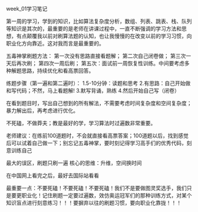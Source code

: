 ﻿week_01学习笔记

第一周的学习，学到的知识，比如算法复杂度分析，数组、列表、跳表、栈、队列等知识是其次的，最重要的是老师在讲课过程中，一直不断强调的学习方法和思想，有点颠覆我以前对刷算法题的认知，也让我慢慢的在改变以前的学习习惯，向职业化方向靠近。这对我而言是最重要的。

五毒神掌刷题方法： 第一次没有思路直接看题解； 第二次自己闭卷做； 第三次一天后再次刷； 第四次一周后刷； 第五次：面试前一周恢复性训练。中间要考虑多种解题思路，持续优化和看高票回答。


练题步骤（第一遍和第二遍时）：
1.5-10分钟：读题和思考
2.有思路：自己开始做和写代码；不然，马上看题解!
3.默写背诵，熟练
4.然后开始自己写（闭卷）

在看到题目时，写出自己想到的所有解法，不需要考虑时间复杂度和空间复杂度；暴力解出后，再考虑进行优化。

不死磕，不做莽夫；教是最好的学，学习算法时过遍数非常重要。

老师建议：在练前100道题时，不会就直接看高票答案；100道题以后，找到感觉后可以试着自己做一下；别忘记五毒神掌，要时刻记得学习高手们的优秀代码，刻意训练自己


最大的误区，刷题只刷一遍
核心的思维：升维，空间换时间

在中国网上看完之后，最好去国际站看看


最重要一点：不要死磕！不要死磕！不要死磕！我们不是要做图灵奖选手，我们只是要更职业化！记住刷题一定要过遍数，效仿奥运冠军们的那种训练方式，对某个知识盲点进行刻意练习！！！要摒弃以往的刷题习惯，要向职业化靠拢！！！

